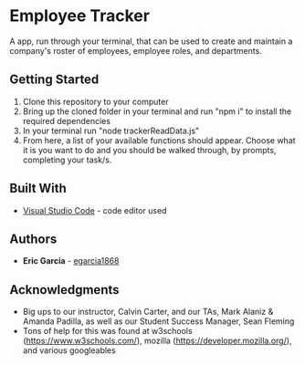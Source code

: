 # Employee Tracker

A app, run through your terminal, that can be used to create and maintain a company's roster of employees, employee roles, and departments.

## Getting Started

1. Clone this repository to your computer
2. Bring up the cloned folder in your terminal and run "npm i" to install the required dependencies
3. In your terminal run "node trackerReadData.js"
4. From here, a list of your available functions should appear.  Choose what it is you want to do and you should be walked through, by prompts, completing your task/s.

## Built With

* [Visual Studio Code](https://code.visualstudio.com/) - code editor used

## Authors

* **Eric Garcia** - [egarcia1868](https://github.com/egarcia1868)

## Acknowledgments

* Big ups to our instructor, Calvin Carter, and our TAs, Mark Alaniz & Amanda Padilla, as well as our Student Success Manager, Sean Fleming
* Tons of help for this was found at w3schools (https://www.w3schools.com/), mozilla (https://developer.mozilla.org/), and various googleables